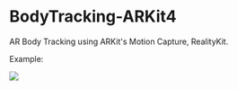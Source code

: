 # BodyTracking-ARKit4
AR Body Tracking using ARKit's Motion Capture, RealityKit. 

Example:

![](GifCoverBodyTracking.gif)
